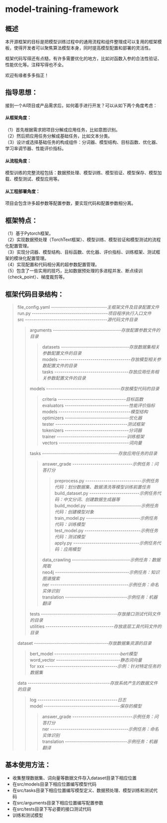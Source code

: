 # model-training-framework

## 概述

本开源框架的目标是把模型训练过程中的通用流程和组件整理成可以复用的框架模板，使得开发者可以聚焦算法模型本身，同时提高模型配置和部署的灵活性。

框架代码写得还有点糙，有许多需要优化的地方，比如对函数入参的合法性验证、性能优化等。注释写得也不全。

欢迎有缘者多多指正！

## 指导思想：

接到一个AI项目或产品需求后，如何着手进行开发？可以从如下两个角度考虑：

#### 从框架角度：

（1）首先根据需求把项目分解成应用任务，比如意图识别。<br>
（2）然后把应用任务分解成基础任务，比如文本分类。<br>
（3）设计或选择基础任务的构成组件：分词器、模型结构、目标函数、优化器、学习率调节器、性能评价指标。<br>

#### 从流程角度：

模型训练的完整流程包括：数据预处理、模型训练、模型验证、模型保存、模型加载、模型测试、模型应用等。<br>

#### 从工程部署角度：

项目会包含许多超参数等配置参数，要实现代码和配置参数相分离。<br>

## 框架特点：

（1）基于Pytorch框架。<br>
（2）实现数据预处理（TorchText框架）、模型训练、模型验证和模型测试的流程化配置管理。<br>
（3）实现分词器、模型结构、目标函数、优化器、评价指标、训练框架、测试框架的模块化配置管理。<br>
（4）实现配置和代码相分离的超参数配置管理。<br>
（5）包含了一些实用的技巧，比如数据预处理的多进程并发、断点续训（check_point）、梯度裁剪等。<br>

## 框架代码目录结构：
> file_config.yaml ----------------------------*主框架文件及目录配置文件*<br>
> run.py --------------------------------------*项目程序执行入口文件*<br>
> src -----------------------------------------*源代码文件目录*<br>
> 
>> arguments ----------------------------------*存放配置参数文件的目录*<br>
>> 
>>> datasets ----------------------------------*存放数据集相关参数配置文件的目录*<br>
>>> models ------------------------------------*存放模型相关参数配置文件的目录*<br>
>>> tasks -------------------------------------*存放应用任务相关参数配置文件的目录*<br>
>>
>> models -------------------------------------*存放模型代码的目录*<br>
>> 
>>> criteria ----------------------------------*目标函数*<br>
>>> evaluators --------------------------------*性能评价指标*<br>
>>> models ------------------------------------*模型结构*<br>
>>> optimizers --------------------------------*优化器*<br>
>>> tester ------------------------------------*测试框架*<br>
>>> tokenizers --------------------------------*分词器*<br>
>>> trainer -----------------------------------*训练框架*<br>
>>> vectors -----------------------------------*词向量*<br>
>>
>> tasks --------------------------------------*存放应用任务的目录*<br>
>> 
>>> answer_grade ------------------------------*示例任务：问答打分*<br>
>>> 
>>>> preprocess.py ----------------------------*示例任务代码：划分数据集、数据清洗等模型训练前置任务*<br>
>>>> build_dataset.py -------------------------*示例任务代码：中文分词、创建数据生成器等*<br>
>>>> build_model.py ---------------------------*示例任务代码：创建模型对象*<br>
>>>> train_model.py ---------------------------*示例任务代码：训练模型*<br>
>>>> test_model.py ----------------------------*示例任务代码：测试模型*<br>
>>>> apply.py ---------------------------------*示例任务代码：应用模型*<br>
>>> 
>>> data_crawling -----------------------------*示例任务：数据爬取*<br>
>>> neo4j -------------------------------------*示例任务：知识图谱搜索*<br>
>>> ner ---------------------------------------*示例任务：命名实体识别*<br>
>>> translation -------------------------------*示例任务：机器翻译*<br>
>>
>> tests --------------------------------------*存放接口测试代码文件的目录*<br>
>> utilities ----------------------------------*存放底层工具代码文件的目录*<br>
>
> dataset -------------------------------------*存放数据集资源的目录*<br>
>> bert_model ---------------------------------*bert模型*<br>
>> word_vector --------------------------------*静态词向量*<br>
>> for xxx ------------------------------------*示例：针对特定任务的数据集*<br>
>
>data -----------------------------------------*存放系统产生的数据文件的目录*<br>
>
>> log ----------------------------------------*日志*<br>
>> model --------------------------------------*保存的模型*<br>
>> 
>>> answer_grade ------------------------------*示例任务：问答打分*<br>
>>> ner ---------------------------------------*示例任务：命名实体识别*<br>
>>> translation -------------------------------*示例任务：机器翻译*<br>

## 基本使用方法：

- 收集整理数据集、词向量等数据文件存入dataset目录下相应位置
- 在src/models目录下相应位置编写模型代码
- 在src/tasks目录下相应位置编写模型定义、数据预处理、模型训练和测试代码
- 在src/arguments目录下相应位置编写配置参数
- 在src/tests目录下写必要的接口测试代码
- 训练和测试模型
